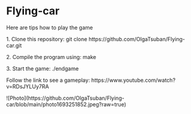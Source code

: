 # Flying-car
<p>Here are tips how to play the game</p>
<p> 1. Clone this repository: git clone https://github.com/OlgaTsuban/Flying-car.git</p>
<p> 2. Compile the program using: make</p>
<p> 3. Start the game: ./endgame</p>
<p>Follow the link to see a gameplay: https://www.youtube.com/watch?v=RDsJYLUy7RA</p>
![Photo](https://github.com/OlgaTsuban/Flying-car/blob/main/photo1693251852.jpeg?raw=true)
